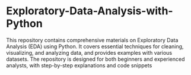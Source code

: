# Exploratory-Data-Analysis-with-Python
This repository contains comprehensive materials on Exploratory Data Analysis (EDA) using Python. It covers essential techniques for cleaning, visualizing, and analyzing data, and provides examples with various datasets. The repository is designed for both beginners and experienced analysts, with step-by-step explanations and code snippets
